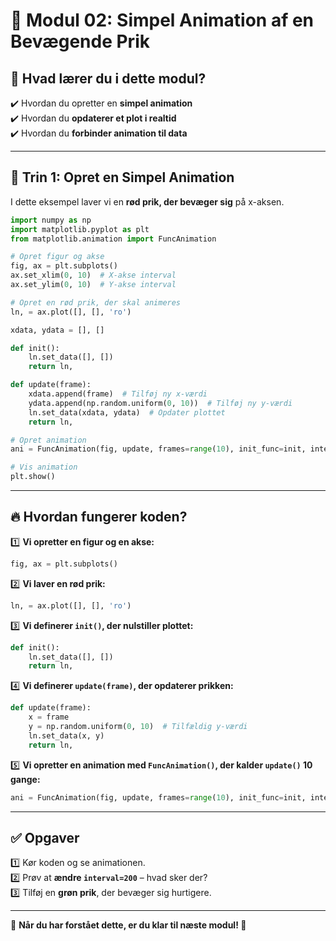 # 🔴 Modul 02: Simpel Animation af en Bevægende Prik

## 📌 Hvad lærer du i dette modul?
✔️ Hvordan du opretter en **simpel animation**  
✔️ Hvordan du **opdaterer et plot i realtid**  
✔️ Hvordan du **forbinder animation til data**  

---

## 📌 Trin 1: Opret en Simpel Animation
I dette eksempel laver vi en **rød prik, der bevæger sig** på x-aksen.

```python
import numpy as np
import matplotlib.pyplot as plt
from matplotlib.animation import FuncAnimation

# Opret figur og akse
fig, ax = plt.subplots()
ax.set_xlim(0, 10)  # X-akse interval
ax.set_ylim(0, 10)  # Y-akse interval

# Opret en rød prik, der skal animeres
ln, = ax.plot([], [], 'ro')

xdata, ydata = [], []

def init():
    ln.set_data([], [])
    return ln,

def update(frame):
    xdata.append(frame)  # Tilføj ny x-værdi
    ydata.append(np.random.uniform(0, 10))  # Tilføj ny y-værdi
    ln.set_data(xdata, ydata)  # Opdater plottet
    return ln,

# Opret animation
ani = FuncAnimation(fig, update, frames=range(10), init_func=init, interval=500, blit=True)

# Vis animation
plt.show()
```

---

## 🔥 Hvordan fungerer koden?
1️⃣ **Vi opretter en figur og en akse:**  
   ```python
   fig, ax = plt.subplots()
   ```

2️⃣ **Vi laver en rød prik:**  
   ```python
   ln, = ax.plot([], [], 'ro')
   ```

3️⃣ **Vi definerer `init()`, der nulstiller plottet:**  
   ```python
   def init():
       ln.set_data([], [])
       return ln,
   ```

4️⃣ **Vi definerer `update(frame)`, der opdaterer prikken:**  
   ```python
   def update(frame):
       x = frame
       y = np.random.uniform(0, 10)  # Tilfældig y-værdi
       ln.set_data(x, y)
       return ln,
   ```

5️⃣ **Vi opretter en animation med `FuncAnimation()`, der kalder `update()` 10 gange:**  
   ```python
   ani = FuncAnimation(fig, update, frames=range(10), init_func=init, interval=500, blit=True)
   ```

---

## ✅ Opgaver
1️⃣ Kør koden og se animationen.  
2️⃣ Prøv at **ændre `interval=200`** – hvad sker der?  
3️⃣ Tilføj en **grøn prik**, der bevæger sig hurtigere.  

---

🔹 **Når du har forstået dette, er du klar til næste modul! 🚀**
